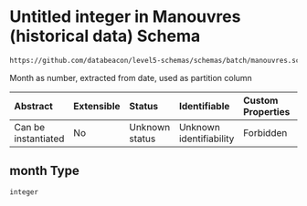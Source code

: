 # Untitled integer in Manouvres (historical data) Schema

```txt
https://github.com/databeacon/level5-schemas/schemas/batch/manouvres.schema.json#/properties/month
```

Month as number, extracted from date, used as partition column

| Abstract            | Extensible | Status         | Identifiable            | Custom Properties | Additional Properties | Access Restrictions | Defined In                                                                              |
| :------------------ | :--------- | :------------- | :---------------------- | :---------------- | :-------------------- | :------------------ | :-------------------------------------------------------------------------------------- |
| Can be instantiated | No         | Unknown status | Unknown identifiability | Forbidden         | Allowed               | none                | [manouvres.schema.json\*](../../out/batch/manouvres.schema.json "open original schema") |

## month Type

`integer`
